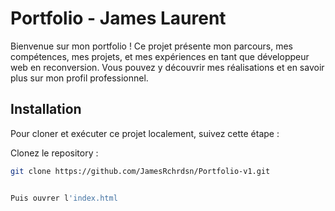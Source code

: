 # Portfolio - James Laurent

Bienvenue sur mon portfolio ! Ce projet présente mon parcours, mes compétences, mes projets, et mes expériences en tant que développeur web en reconversion. Vous pouvez y découvrir mes réalisations et en savoir plus sur mon profil professionnel.


## Installation

Pour cloner et exécuter ce projet localement, suivez cette étape :

Clonez le repository :
   ```bash
   git clone https://github.com/JamesRchrdsn/Portfolio-v1.git
   

 Puis ouvrer l'index.html
